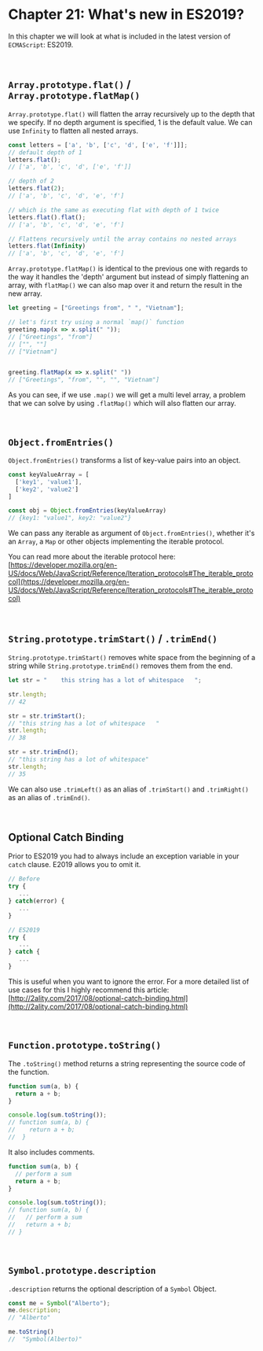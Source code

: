 # Chapter 21: What's new in ES2019?

In this chapter we will look at what is included in the latest version of `ECMAScript`: ES2019.

&nbsp; 

## `Array.prototype.flat()` / `Array.prototype.flatMap()`

`Array.prototype.flat()` will flatten the array recursively up to the depth that we specify. If no depth argument is specified, 1 is the default value. We can use `Infinity` to flatten all nested arrays.

```javascript
const letters = ['a', 'b', ['c', 'd', ['e', 'f']]];
// default depth of 1
letters.flat();
// ['a', 'b', 'c', 'd', ['e', 'f']]

// depth of 2
letters.flat(2);
// ['a', 'b', 'c', 'd', 'e', 'f']

// which is the same as executing flat with depth of 1 twice
letters.flat().flat();
// ['a', 'b', 'c', 'd', 'e', 'f']

// Flattens recursively until the array contains no nested arrays
letters.flat(Infinity)
// ['a', 'b', 'c', 'd', 'e', 'f']
```

`Array.prototype.flatMap()` is identical to the previous one with regards to the way it handles the 'depth' argument but instead of simply flattening an array, with `flatMap()` we can also map over it and return the result in the new array.

```javascript
let greeting = ["Greetings from", " ", "Vietnam"];

// let's first try using a normal `map()` function
greeting.map(x => x.split(" "));
// ["Greetings", "from"]
// ["", ""]
// ["Vietnam"]


greeting.flatMap(x => x.split(" "))
// ["Greetings", "from", "", "", "Vietnam"]
```

As you can see, if we use `.map()` we will get a multi level array, a problem that we can solve by using `.flatMap()` which will also flatten our array.

&nbsp;

## `Object.fromEntries()`

`Object.fromEntries()` transforms a list of key-value pairs into an object.

```javascript
const keyValueArray = [
  ['key1', 'value1'],
  ['key2', 'value2']
]

const obj = Object.fromEntries(keyValueArray)
// {key1: "value1", key2: "value2"}
```

We can pass any iterable as argument of `Object.fromEntries()`, whether it's an `Array`, a `Map` or other objects implementing the iterable protocol.

You can read more about the iterable protocol here: [https://developer.mozilla.org/en-US/docs/Web/JavaScript/Reference/Iteration_protocols#The_iterable_protocol](https://developer.mozilla.org/en-US/docs/Web/JavaScript/Reference/Iteration_protocols#The_iterable_protocol)

&nbsp;

## `String.prototype.trimStart()` / `.trimEnd()`

`String.prototype.trimStart()` removes white space from the beginning of a string while `String.prototype.trimEnd()` removes them from the end.

```javascript
let str = "    this string has a lot of whitespace   ";

str.length;
// 42

str = str.trimStart();
// "this string has a lot of whitespace   "
str.length;
// 38

str = str.trimEnd();
// "this string has a lot of whitespace"
str.length;
// 35
```

We can also use `.trimLeft()` as an alias of `.trimStart()` and `.trimRight()` as an alias of `.trimEnd()`.

&nbsp;

## Optional Catch Binding

Prior to ES2019 you had to always include an exception variable in your `catch` clause. E2019 allows you to omit it.

```javascript
// Before
try {
   ...
} catch(error) {
   ...
}

// ES2019
try {
   ...
} catch {
   ...
}
```

This is useful when you want to ignore the error. For a more detailed list of use cases for this I highly recommend this article: [http://2ality.com/2017/08/optional-catch-binding.html](http://2ality.com/2017/08/optional-catch-binding.html)

&nbsp;

## `Function​.prototype​.toString()`

The `.toString()` method returns a string representing the source code of the function.

```javascript
function sum(a, b) {
  return a + b;
}

console.log(sum.toString());
// function sum(a, b) {
//    return a + b;
//  }
```

It also includes comments.

```javascript
function sum(a, b) {
  // perform a sum
  return a + b;
}

console.log(sum.toString());
// function sum(a, b) {
//   // perform a sum
//   return a + b;
// }
```

&nbsp;

## `Symbol.prototype.description`

`.description` returns the optional description of a `Symbol` Object.

```javascript
const me = Symbol("Alberto");
me.description;
// "Alberto"

me.toString()
//  "Symbol(Alberto)"
```
